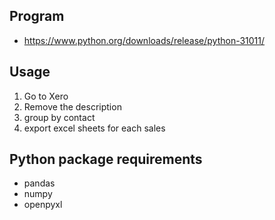 ## Program
- https://www.python.org/downloads/release/python-31011/

## Usage
1. Go to Xero
2. Remove the description
3. group by contact
4. export excel sheets for each sales


## Python package requirements
- pandas
- numpy
- openpyxl